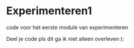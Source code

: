 # Experimenteren1
code voor het eerste module van experimenteren

Deel je code pls dit ga ik niet alleen overleven ):
